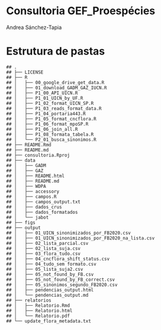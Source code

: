 Consultoria GEF_Proespécies
================
Andrea Sánchez-Tapia

# Estrutura de pastas

    ## .
    ## ├── LICENSE
    ## ├── R
    ## │   ├── 00_google_drive_get_data.R
    ## │   ├── 01_download_GADM_GAZ_IUCN.R
    ## │   ├── P1_00_API_UICN.R
    ## │   ├── P1_01_UICN_by_UF.R
    ## │   ├── P1_02_format_UICN_SP.R
    ## │   ├── P1_03_reads_format_data.R
    ## │   ├── P1_04_portaria443.R
    ## │   ├── P1_05_format_cncflora.R
    ## │   ├── P1_06_format_mpoSP.R
    ## │   ├── P1_06_join_all.R
    ## │   ├── P1_08_formata_tabela.R
    ## │   └── P2_01_busca_sinonimos.R
    ## ├── README.Rmd
    ## ├── README.md
    ## ├── consultoria.Rproj
    ## ├── data
    ## │   ├── GADM
    ## │   ├── GAZ
    ## │   ├── README.html
    ## │   ├── README.md
    ## │   ├── WDPA
    ## │   ├── accessory
    ## │   ├── campos.R
    ## │   ├── campos_output.txt
    ## │   ├── dados_crus
    ## │   ├── dados_formatados
    ## │   └── jabot
    ## ├── figs
    ## ├── output
    ## │   ├── 01_UICN_sinonimizados_por_FB2020.csv
    ## │   ├── 01_UICN_sinonimizados_por_FB2020_na_lista.csv
    ## │   ├── 02_lista_parcial.csv
    ## │   ├── 02_lista_suja.csv
    ## │   ├── 03_flora_tudo.csv
    ## │   ├── 04_cncflora_shift_status.csv
    ## │   ├── 04_tudo_sem formato.csv
    ## │   ├── 05_lista_suja2.csv
    ## │   ├── 05_not_found_by_FB.csv
    ## │   ├── 05_not_found_by_FB_correct.csv
    ## │   ├── 05_sinonimos_segundo_FB2020.csv
    ## │   ├── pendencias_output.html
    ## │   └── pendencias_output.md
    ## ├── relatorios
    ## │   ├── Relatorio.Rmd
    ## │   ├── Relatorio.html
    ## │   └── Relatorio.pdf
    ## └── update_flora_metadata.txt
